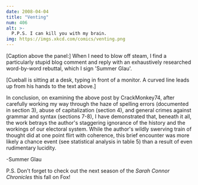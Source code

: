 ```yaml
---
date: 2008-04-04
title: "Venting"
num: 406
alt: >-
  P.P.S. I can kill you with my brain.
img: https://imgs.xkcd.com/comics/venting.png
---
```

[Caption above the panel:] When I need to blow off steam, I find a particularly stupid blog comment and reply with an exhaustively researched word-by-word rebuttal, which I sign 'Summer Glau'.

[Cueball is sitting at a desk, typing in front of a monitor. A curved line leads up from his hands to the text above.]

In conclusion, on examining the above post by CrackMonkey74, after carefully working my way through the haze of spelling errors (documented in section 3), abuse of capitalization (section 4), and general crimes against grammar and syntax (sections 7-8), I have demonstrated that, beneath it all, the work betrays the author's staggering ignorance of the history and the workings of our electoral system. While the author's wildly swerving train of thought did at one point flirt with coherence, this brief encounter was more likely a chance event (see statistical analysis in table 5) than a result of even rudimentary lucidity.

-Summer Glau

P.S. Don't forget to check out the next season of the *Sarah Connor Chronicles* this fall on Fox!